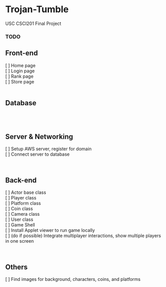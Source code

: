 # Trojan-Tumble
USC CSCI201 Final Project

### **TODO**

## **Front-end**<br>
[ ] Home page<br>
[ ] Login page<br>
[ ] Rank page<br>
[ ] Store page<br>
<br>

## **Database**<br>
<br>
<br>

## **Server & Networking**<br>
[ ] Setup AWS server, register for domain<br>
[ ] Connect server to database<br>

<br>

## **Back-end**<br>
[ ] Actor base class<br>
[ ] Player class<br>
[ ] Platform class<br>
[ ] Coin class<br>
[ ] Camera class<br>
[ ] User class<br>
[ ] Game Shell<br>
[ ] Install Applet viewer to run game locally<br>
[ ] (do if possible) Integrate multiplayer interactions, show multiple players in one screen<br>

<br>

## **Others**<br> 
[ ] Find images for background, characters, coins, and platforms<br>
